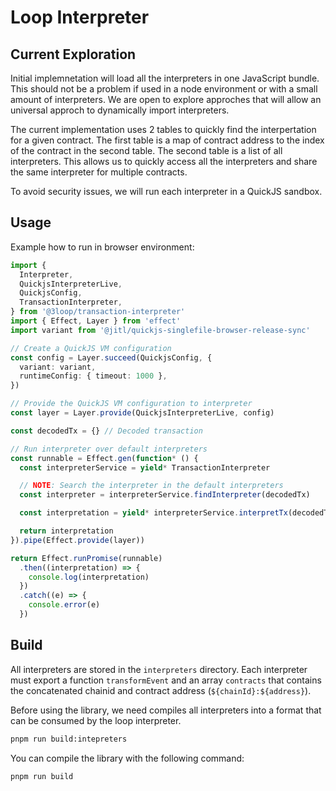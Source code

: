 # Loop Interpreter

## Current Exploration

Initial implemnetation will load all the interpreters in one JavaScript bundle. This should not be a problem if used in a node environment or with a small amount of interpreters. We are open to explore approches that will allow an universal approch to dynamically import interpreters.

The current implementation uses 2 tables to quickly find the interpertation for a given contract. The first table is a map of contract address to the index of the contract in the second table. The second table is a list of all interpreters. This allows us to quickly access all the interpreters and share the same interpreter for multiple contracts.

To avoid security issues, we will run each interpreter in a QuickJS sandbox.

## Usage

Example how to run in browser environment:

```ts
import {
  Interpreter,
  QuickjsInterpreterLive,
  QuickjsConfig,
  TransactionInterpreter,
} from '@3loop/transaction-interpreter'
import { Effect, Layer } from 'effect'
import variant from '@jitl/quickjs-singlefile-browser-release-sync'

// Create a QuickJS VM configuration
const config = Layer.succeed(QuickjsConfig, {
  variant: variant,
  runtimeConfig: { timeout: 1000 },
})

// Provide the QuickJS VM configuration to interpreter
const layer = Layer.provide(QuickjsInterpreterLive, config)

const decodedTx = {} // Decoded transaction

// Run interpreter over default interpreters
const runnable = Effect.gen(function* () {
  const interpreterService = yield* TransactionInterpreter

  // NOTE: Search the interpreter in the default interpreters
  const interpreter = interpreterService.findInterpreter(decodedTx)

  const interpretation = yield* interpreterService.interpretTx(decodedTx, interpreter)

  return interpretation
}).pipe(Effect.provide(layer))

return Effect.runPromise(runnable)
  .then((interpretation) => {
    console.log(interpretation)
  })
  .catch((e) => {
    console.error(e)
  })
```

## Build

All interpreters are stored in the `interpreters` directory. Each interpreter must export a function `transformEvent` and an array `contracts` that contains the concatenated chainid and contract address (`${chainId}:${address}`).

Before using the library, we need compiles all interpreters into a format that can be consumed by the loop interpreter.

```bash
pnpm run build:intepreters
```

You can compile the library with the following command:

```bash
pnpm run build
```
